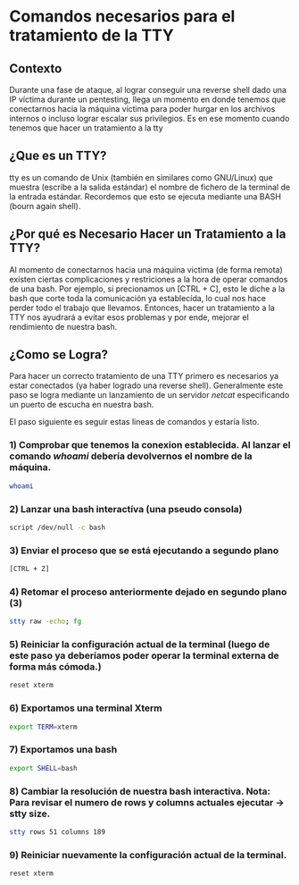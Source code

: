 # Comandos necesarios para el tratamiento de la TTY

## Contexto
Durante una fase de ataque, al lograr conseguir una reverse shell dado una IP víctima durante un pentesting, llega un momento en donde tenemos que conectarnos
hacia la máquina víctima para poder hurgar en los archivos internos o incluso lograr escalar sus privilegios. Es en ese momento cuando tenemos que hacer un
tratamiento a la tty

## ¿Que es un TTY?
tty es un comando de Unix (también en similares como GNU/Linux) que muestra (escribe a la salida estándar) el nombre de fichero de la terminal de la entrada estándar.
Recordemos que esto se ejecuta mediante una BASH (bourn again shell).

## ¿Por qué es Necesario Hacer un Tratamiento a la TTY?
Al momento de conectarnos hacia una máquina victima (de forma remota) existen ciertas complicaciones y restriciones a la hora de operar comandos de una bash.
Por ejemplo, si precionamos un [CTRL + C], esto le diche a la bash que corte toda la comunicación ya establecída, lo cual nos hace perder todo el trabajo que llevamos.
Entonces, hacer un tratamiento a la TTY nos ayudrará a evitar esos problemas y por ende, mejorar el rendimiento de nuestra bash.

## ¿Como se Logra?
Para hacer un correcto tratamiento de una TTY primero es necesarios ya estar conectados (ya haber logrado una reverse shell). Generalmente este paso se logra mediante
un lanzamiento de un servidor *netcat* especificando un puerto de escucha en nuestra bash.

El paso siguiente es seguir estas lineas de comandos y estaría listo.

### 1) Comprobar que tenemos la conexion establecida. Al lanzar el comando *whoami* debería devolvernos el nombre de la máquina.
```bash
whoami
```
### 2) Lanzar una bash interactíva (una pseudo consola)

```bash
script /dev/null -c bash
```

### 3) Enviar el proceso que se está ejecutando a segundo plano

```bash
[CTRL + Z]
```

### 4) Retomar el proceso anteriormente dejado en segundo plano (3)

```bash
stty raw -echo; fg
```

### 5) Reiniciar la configuración actual de la terminal (luego de este paso ya deberíamos poder operar la terminal externa de forma más cómoda.)

```bash
reset xterm
```

### 6) Exportamos una terminal Xterm

```bash
export TERM=xterm
```

### 7) Exportamos una bash

```bash
export SHELL=bash
```

### 8) Cambiar la resolución de nuestra bash interactiva. Nota: Para revisar el numero de rows y columns actuales ejecutar -> stty size.
```bash
stty rows 51 columns 189
```

### 9) Reiniciar nuevamente la configuración actual de la terminal.
```bash
reset xterm
```

